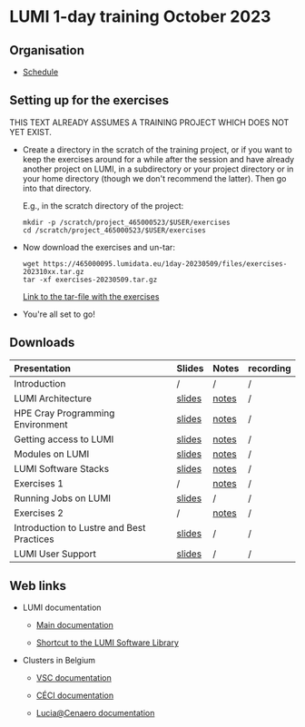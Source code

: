 # LUMI 1-day training October 2023

## Organisation

-   [Schedule](schedule.md)


## Setting up for the exercises

THIS TEXT ALREADY ASSUMES A TRAINING PROJECT WHICH DOES NOT YET EXIST.

-   Create a directory in the scratch of the training project, or if you want to
    keep the exercises around for a while after the session and have already
    another project on LUMI, in a subdirectory or your project directory 
    or in your home directory (though we don't recommend the latter).
    Then go into that directory.

    E.g., in the scratch directory of the project:

    ```
    mkdir -p /scratch/project_465000523/$USER/exercises
    cd /scratch/project_465000523/$USER/exercises
    ```

-   Now download the exercises and un-tar:

    ```
    wget https://465000095.lumidata.eu/1day-20230509/files/exercises-202310xx.tar.gz
    tar -xf exercises-20230509.tar.gz
    ```

    [Link to the tar-file with the exercises](https://465000095.lumidata.eu/1day-20230509/files/exercises-20230509.tar.gz)

-   You're all set to go!


## Downloads

| Presentation | Slides | Notes | recording |
|:-------------|:-------|:------|:----------|
| Introduction | / | / | / |
| LUMI Architecture | [slides](https://465000095.lumidata.eu/1day-20230509/files/LUMI-1day-20230509-01-architecture.pdf) | [notes](01_Architecture.md) | / |
| HPE Cray Programming Environment | [slides](https://465000095.lumidata.eu/1day-20230509/files/LUMI-1day-20230509-02-CPE.pdf) | [notes](02_CPE.md) | / |
| Getting access to LUMI | [slides](https://465000095.lumidata.eu/1day-20230509/files/LUMI-1day-20230509-03-access.pdf) | [notes](03_LUMI_access.md) | / |
| Modules on LUMI | [slides](https://465000095.lumidata.eu/1day-20230509/files/LUMI-1day-20230509-04-modules.pdf) | [notes](04_Modules.md) | / |
| LUMI Software Stacks | [slides](https://465000095.lumidata.eu/1day-20230509/files/LUMI-1day-20230509-05-software.pdf) | [notes](05_Software_stacks.md) | / |
| Exercises 1 | / | [notes](05_Exercises_1.md) | / |
| Running Jobs on LUMI | [slides](https://465000095.lumidata.eu/1day-20230509/files/LUMI-1day-20230509-06-running_jobs.pdf) | / | / |
| Exercises 2 | / | [notes](07_Exercises_2.md) | / |
| Introduction to Lustre and Best Practices | [slides](https://465000095.lumidata.eu/1day-20230509/files/LUMI-1day-20230509-08-Lustre-intro.pdf) | / | / |
| LUMI User Support | [slides](https://465000095.lumidata.eu/1day-20230509/files/LUMI-1day-20230509-09-Lumi-support.pdf) | / | / |


## Web links

-   LUMI documentation

    -   [Main documentation](https://docs.lumi-supercomputer.eu/)

    -   [Shortcut to the LUMI Software Library](https://lumi-supercomputer.github.io/LUMI-EasyBuild-docs/)

-   Clusters in Belgium

    -   [VSC documentation](https://docs.vscentrum.be/en/latest/)

    -   [CÉCI documentation](https://support.ceci-hpc.be/doc/index.html)

    -   [Lucia@Cenaero documentation](https://doc.lucia.cenaero.be/)


